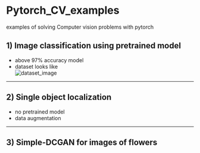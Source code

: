 # Pytorch_CV_examples
examples of solving Computer vision problems with pytorch  
## 1) Image classification using pretrained model
* above 97% accuracy model
* dataset looks like  
![dataset_image](https://github.com/dhananjayraut/Pytorch_CV_examples/blob/master/Image%20classification/dataset_image.png)
___
## 2) Single object localization 
* no pretrained model
* data augmentation


___
## 3) Simple-DCGAN for images of flowers
